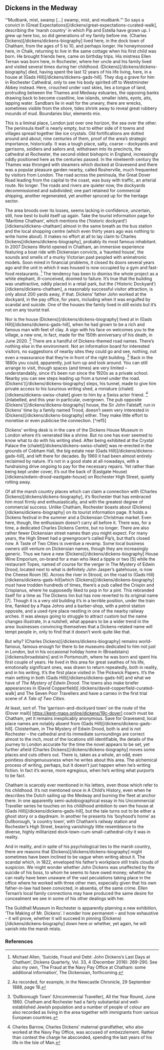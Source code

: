 <param ve-config title="Dickens in the Medway" author="Helena Kelly" layout="vtl" banner="URL here">
<param ve-map center="Q797782" zoom="6">
<param ve-entity eid="Q2635720">
<param ve-entity eid="Q1808441">
<param ve-entity eid="Q5068781">
<param-ve entitiy eid="Q507517">
<param-ve entitiy eid="Q1223395">

## Dickens in the Medway

‘“Mudbank, mist, swamp […] swamp, mist, and mudbank.”’  So says a convict in (Great Expectations)[/dickens/great-expectations-curated-walk], describing the ‘marsh country’ in which Pip and Estella have grown up. I grew up here too, so did generations of my family before me. (Charles Dickens)[/dickens/dickens-biography]  lived here, in the dock town of Chatham, from the ages of 5 to 10, and perhaps longer. He honeymooned here, in Chalk, returning to live in the same cottage when his first child was born. He brought friends here, came on birthday trips. His mistress Ellen Ternan was born here, in Rochester, where her uncle and his family lived and visited several times during her childhood. (Dickens)[/dickens/dickens-biography]  died, having spent the last 12 years of his life living, here, in a house at (Gads Hill)[/dickens/dickens-gads-hill]. They dug a grave for him in Rochester Cathedral, only to see his body spirited off to Westminster Abbey instead. Here, crouched under vast skies, lies a tongue of land, protruding between the Thames and Medway estuaries, the opposing banks drawing back to become coastline, low islands, smaller islets, eyots, aits, lapping water. Sandbars lie in wait for the unwary, there are wrecks, sometimes visible from the shore, tides shrink away to reveal great rubbery mounds of mud. Boundaries blur, elements mix. 
<param ve-map>
<param ve-image url="images/Fig 1 Rochester Cathedral.jpg" label="Figure 1: Rochester Cathedral"> 

This is a liminal place, London just over one horizon, the sea over the other. The peninsula itself is nearly empty, but to either side of it towns and villages spread together like ice crystals. Old fortifications are dotted around and about; nine centuries of them, proof of the area’s strategic importance, historically. It was a tough place, salty, coarse – dockyards and garrisons, soldiers and sailors and, withdrawn into its precincts, the cathedral at Rochester, the second oldest bishopric in England, increasingly oddly positioned here as the centuries passed. In the nineteenth century the Thames was thronged with steamers which docked at Gravesend and there was a popular pleasure garden nearby, called Rosherville, much frequented by visitors from London. The road across the peninsula, the Great Dover Road leading from the capital to the coast, was busy with traffic, an arterial route. No longer. The roads and rivers are quieter now, the dockyards decommissioned and subdivided; one part retained for commercial shipping, another regenerated, yet another spruced up for the heritage sector. 
<param ve-map>
<param ve-image url="images/Fig 1 Rochester Cathedral.jpg" label="Figure 1: Rochester Cathedral"> 

The area broods over its losses, seems lacking in confidence, uncertain, still, how best to build itself up again. Take the tourist information page for ‘Maritime Chatham’, which mentions the (‘historic dockyard’)[/dickens/dickens-chatham] almost in the same breath as the bus station and the local shopping centre (which even thirty years ago was nothing to write home about). It makes no effort at all to lay claim to Charles Dickens[/dickens/dickens-biography], probably its most famous inhabitant. In 2007 Dickens World opened in Chatham, an immersive experience featuring a boat ride with Dickensian convicts, a ‘haunted house’, the sounds and smells of a murky Victorian past peopled with animatronic models. Soon mired in financial problems, it closed its doors several years ago and the unit in which it was housed is now occupied by a gym and fast-food restaurants. [^ref1] The tendency has been to dismiss the whole project as a white elephant, ill-conceived, doomed to failure. It’s true that the building was unattractive, oddly placed in a retail park, but the (‘Historic Dockyard’)[/dickens/dickens-chatham], a reasonably successful visitor attraction, is only about 200 yards away, if that. Dickens’ father John worked at the dockyard, in the pay office, for years, including when it was engulfed by scandal and suicide.  One of the houses the family lived in still exists but it’s not on any tourist trail.
<param ve-map>
<param ve-image url="images/thumbnail_1Dickensworldsite.jpg" label="Dickens World Site"> 

Nor is the house (Dickens)[/dickens/dickens-biography]  lived at in (Gads Hill)[/dickens/dickens-gads-hill], when he had grown to be a rich and famous man with feet of clay. A sign with his face on welcomes you to the village, a new one, in fact, made for the 150th anniversary of his death, in June 2020. [^ref2] There are a handful of Dickens-themed road names. There’s nothing else in the environment. Not an information board for interested visitors, no suggestions of nearby sites they could go and see, nothing, not even a reassurance that they’re in front of the right building. [^ref3] Back in the 1880s you could, apparently, just turn up and look around.  You can still arrange to visit, though spaces (and times) are very limited – understandably, since it’s been run since the 1920s as a private school. Nearby you can see steps leading up from a tunnel under the road. (Dickens’)[/dickens/dickens-biography]  steps, his tunnel, made to give him private access to his luxurious writing shed, a miniature (chalet)[/dickens/dickens-swiss-chalet] given to him by a Swiss actor friend. [^ref4] Unlabelled, and this year in particular, overgrown. The pub opposite (Dickens’)[/dickens/dickens-biography]  house, the Sir John Falstaff, run in Dickens’ time by a family named Trood, doesn’t seem very interested in (Dickens)[/dickens/dickens-biography]  either. They make little effort to monetise or even publicise the connection. [^ref5]
<param ve-map>
<param ve-image url="images/thumbnail_2Charles Dickens sign Higham" label="Charles Dicken's sign - Higham"> 

Dickens’ writing desk is in the care of the Dickens House Museum in London where it’s venerated like a shrine. But no one has ever seemed to know what to do with his writing shed. After being exhibited at the Crystal Palace the (chalet)[/dickens/dickens-swiss-chalet]  was re-erected in the grounds of Cobham Hall, the big estate near (Gads Hill)[/dickens/dickens-gads-hill], and left there for decades. By 1960 it had been almost entirely reclaimed by nature. It’s not in a good state at all nowadays, with a fundraising drive ongoing to pay for the necessary repairs. Yet rather than being kept under cover, it’s out the back of (Eastgate House)[/dickens/edwin-drood-eastgate-house] on Rochester High Street, quietly rotting away.

Of all the marsh country places which can claim a connection with (Charles Dickens)[/dickens/dickens-biography], it’s Rochester that has embraced him most firmly and enthusiastically, and with the greatest degree of commercial success. Unlike Chatham, Rochester boasts about (Dickens)[/dickens/dickens-biography]  on its tourist information page. It holds a Dickens festival in the summer and a Dickensian Christmas market. Even here, though, the enthusiasm doesn’t carry all before it. There was, for a time, a dedicated Charles Dickens Centre, but no longer. There are also rather fewer Dickensian street names than you might expect. For many years, the High Street had a greengrocer’s called Pip’s, but that’s closed now. A Taste of Two Cities is overdue a revamp. Some local business owners still venture on Dickensian names, though they are increasingly generic. Thus we have a new (Dickens)[/dickens/dickens-biography] House Wine Emporium, on-brand for a man who liked a tipple or two [5] while the restaurant Topes, named of course for the verger in The Mystery of Edwin Drood, located next to what is definitely John Jasper’s gatehouse, is now the Cheese Room [6]. 
Across the river in Strood, on the road to (Gads Hill)[/dickens/dickens-gads-hill]which (Dickens)[/dickens/dickens-biography]  must have trodden hundreds of times, there’s a pub called the Crispin and Crispianus, where he supposedly liked to pop in for a pint. This rebranded itself for a time as The Dickens Inn but has now reverted to its original name [7]. Though it is a very old building it’s in a terrible position, under the train line, flanked by a Papa Johns and a barber-shop, with a petrol station opposite, and a used-tyre place nestling in one of the nearby railway arches. It was always going to struggle to attract custom but the name changes illustrate, in a nutshell, what appears to be a wider trend in the area: businesses convincing themselves that a Dickens-related name will tempt people in, only to find that it doesn’t work quite like that. 
<param ve-map>
<param ve-image url="images/thumbnail_3Gadshill" label="Gads Hill"> 

But why? (Charles Dickens)[/dickens/dickens-biography] remains world-famous, famous enough for there to be museums dedicated to him not just in London, but in his occasional holiday home in (Broadstairs)[/dickens/broadstairs] and in Portsmouth, where he was born and spent his first couple of years. He lived in this area for great swathes of his life, emotionally significant ones, was drawn to return repeatedly, both in reality, and in his writing. It’s the first place visited in The Pickwick Papers. It’s the main setting in both (Gads Hill)[/dickens/dickens-gads-hill] and what we have of _The Mystery of Edwin Drood_.  The towns also make briefer appearances in (David Copperfield)[ /dickens/david-copperfield-curated-walk] and The Seven Poor Travellers and have a cameo in the first trial scene of _A Tale of Two Cities_.
<param ve-map>
<param ve-image url="images/thumbnail_4Gads Hill steps" label="Gads Hill steps"> 

At least, sort of. The ‘garrison-and-dockyard town’ on the route of the (Dover mail)[ https://kent-maps.online/dickens/19c-dover] coach must be Chatham, yet it remains inexplicably anonymous. Save for Gravesend, local place names are notably absent from (Gads Hill)[/dickens/dickens-gads-hill]. Cloisterham, in The Mystery of Edwin Drood, both is and is not Rochester – the cathedral and its immediate surroundings are correct almost to the inch, most of the locations still identifiable, the details of the journey to London accurate for the time the novel appears to be set, yet further afield (Charles Dickens)[/dickens/dickens-biography]  moves some places and cuts others out. There is, taken as a whole, an odd, even pointless disingenuousness when he writes about this area. The alchemical process of writing, perhaps, but it doesn’t just happen when he’s writing fiction. In fact it’s worse, more egregious, when he’s writing what purports to be fact.
<param ve-map>

Chatham is scarcely ever mentioned in his letters, even those which refer to his childhood. It’s not mentioned once in A Child’s History, even when he describes the Dutch sailing up the Medway and burning the fleet at anchor there. In one apparently semi-autobiographical essay in his Uncommercial Traveller series he touches on his childhood ambition to own the house at (Gads Hill)[/dickens/dickens-gads-hill], but the tale turns out to be either a ghost story or a daydream. In another he presents his ‘boyhood’s home’ as Dullborough, ‘a country town’, with Chatham’s railway station and Rochester’s High Street, bearing vanishingly little resemblance to the diverse, highly militarized dock-town-cum-small-cathedral-city it was in reality.
<param ve-map>
<param ve-image url="images/Fig 1 Rochester Cathedral.jpg" label="Figure 1: Rochester Cathedral"> 

And in reality, and in spite of his psychological ties to the marsh country, there are reasons that (Dickens)[/dickens/dickens-biography] might sometimes have been inclined to be vague when writing about it. The scandal which, in 1822, enveloped his father’s workplace still trails clouds of suspicion. We might wonder whether John Dickens was unaffected by the suicide of his boss, to whom he seems to have owed money; whether he can really have been unaware of the vast peculations taking place in the office where he worked with three other men, especially given that his own father-in-law had been convicted, in absentia, of the same crime.  Ellen Ternan’s local family connections may have produced the same desire for concealment we see in some of his other dealings with her.
<param ve-map>
<param ve-image url="images/Fig 1 Rochester Cathedral.jpg" label="Figure 1: Rochester Cathedral"> 

The Guildhall Museum in Rochester is apparently planning a new exhibition, ‘The Making of Mr. Dickens’.  I wonder how permanent – and how exhaustive – it will prove, whether it will succeed in pinning (Dickens)[/dickens/dickens-biography]  down here or whether, yet again, he will vanish into the marsh mists. 

### References

[^ref1]: Michael Allen, ‘Suicide, Fraud and Debt: John Dickens’s Last Days at Chatham’, Dickens Quarterly, Vol. 33, 4 (December 2016): 269-290. See also my own, ‘The Fraud at the Navy Pay Office at Chatham: some additional information’, The Dickensian, forthcoming.
[^ref2]: As recorded, for example, in the Newcastle Chronicle, 29 September 1888, page 16.
[^ref3]:‘Dullborough Town’ (Uncommercial Traveller), All the Year Round, June 1860. Chatham and Rochester had a fairly substantial and well-established Jewish population and a number of people of colour are also recorded as living in the area together with immigrants from various European countries.
[^ref4]:Charles Barrow, Charles Dickens’ maternal grandfather, who also worked at the Navy Pay Office, was accused of embezzlement. Rather than contest the charge he absconded, spending the last years of his life in the Isle of Man. 
